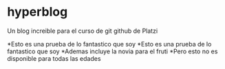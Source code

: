 # hyperblog
Un blog increible para el curso de git github de Platzi

*Esto es una prueba de lo fantastico que soy
*Esto es una prueba de lo fantastico que soy
*Ademas incluye la novia para el fruti
*Pero esto no es disponible para todas las edades

